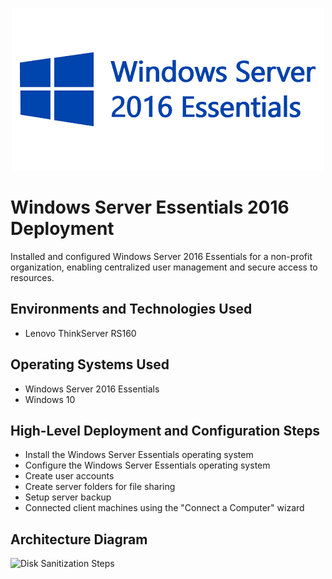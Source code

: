 <p align="center">
<img src="assets/windows-server-logo.png" alt="Windows Server 2016 Essenetials" />
</p>

# Windows Server Essentials 2016 Deployment
Installed and configured Windows Server 2016 Essentials for a non-profit organization, enabling centralized user management and secure access to resources. 

## Environments and Technologies Used

- Lenovo ThinkServer RS160

## Operating Systems Used

- Windows Server 2016 Essentials
- Windows 10

## High-Level Deployment and Configuration Steps

- Install the Windows Server Essentials operating system
- Configure the Windows Server Essentials operating system
- Create user accounts
- Create server folders for file sharing
- Setup server backup
- Connected client machines using the "Connect a Computer" wizard

<h2>Architecture Diagram</h2>

<p>
<img src="https://i.imgur.com/DJmEXEB.png" height="80%" width="80%" alt="Disk Sanitization Steps"/>
</p>